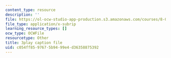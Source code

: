 ```yaml
---
content_type: resource
description: ''
file: https://ol-ocw-studio-app-production.s3.amazonaws.com/courses/8-01sc-classical-mechanics-fall-2016/c054ff8597675b9499e4d36358875392_0EMIK-6LUE4.vtt
file_type: application/x-subrip
learning_resource_types: []
ocw_type: OCWFile
resourcetype: Other
title: 3play caption file
uid: c054ff85-9767-5b94-99e4-d36358875392
---
```

